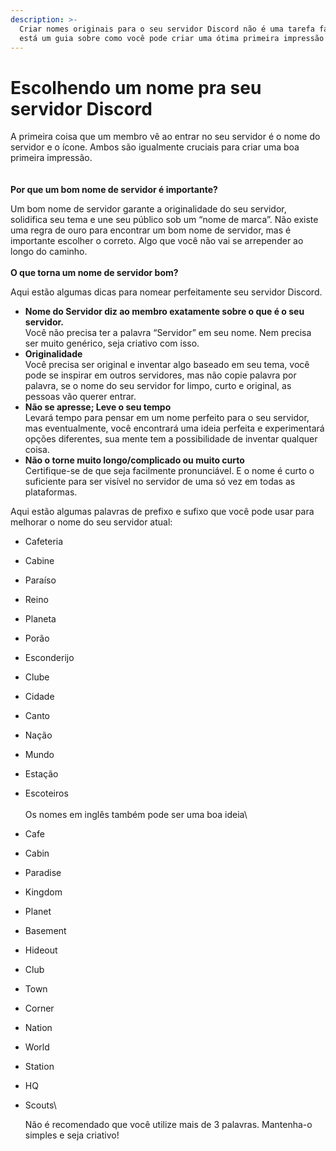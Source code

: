 ```yaml
---
description: >-
  Criar nomes originais para o seu servidor Discord não é uma tarefa fácil. Aqui
  está um guia sobre como você pode criar uma ótima primeira impressão!
---
```


# Escolhendo um nome pra seu servidor Discord

A primeira coisa que um membro vê ao entrar no seu servidor é o nome do servidor e o ícone. Ambos são igualmente cruciais para criar uma boa primeira impressão.\
\
\
**Por que um bom nome de servidor é importante?**

Um bom nome de servidor garante a originalidade do seu servidor, solidifica seu tema e une seu público sob um “nome de marca”. Não existe uma regra de ouro para encontrar um bom nome de servidor, mas é importante escolher o correto. Algo que você não vai se arrepender ao longo do caminho.\
\
**O que torna um nome de servidor bom?**

Aqui estão algumas dicas para nomear perfeitamente seu servidor Discord.

* **Nome do Servidor diz ao membro exatamente sobre o que é o seu servidor.**\
  Você não precisa ter a palavra “Servidor” em seu nome. Nem precisa ser muito genérico, seja criativo com isso.
* **Originalidade**\
  Você precisa ser original e inventar algo baseado em seu tema, você pode se inspirar em outros servidores, mas não copie palavra por palavra, se o nome do seu servidor for limpo, curto e original, as pessoas vão querer entrar.
* **Não se apresse; Leve o seu tempo**\
  Levará tempo para pensar em um nome perfeito para o seu servidor, mas eventualmente, você encontrará uma ideia perfeita e experimentará opções diferentes, sua mente tem a possibilidade de inventar qualquer coisa.
* **Não o torne muito longo/complicado ou muito curto**\
  Certifique-se de que seja facilmente pronunciável. E o nome é curto o suficiente para ser visível no servidor de uma só vez em todas as plataformas.

Aqui estão algumas palavras de prefixo e sufixo que você pode usar para melhorar o nome do seu servidor atual:

* Cafeteria
* Cabine
* Paraíso
* Reino
* Planeta
* Porão
* Esconderijo
* Clube
* Cidade
* Canto
* Nação
* Mundo
* Estação
* Escoteiros\
  \
  Os nomes em inglês também pode ser uma boa ideia\

* Cafe
* Cabin
* Paradise
* Kingdom
* Planet
* Basement
* Hideout
* Club
* Town
* Corner
* Nation
* World
* Station
* HQ
*   Scouts\


    Não é recomendado que você utilize mais de 3 palavras. Mantenha-o simples e seja criativo!
